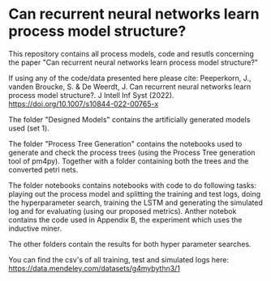 # Can recurrent neural networks learn process model structure?

This repository contains all process models, code and resutls concerning the paper "Can recurrent neural networks learn process model structure?"

If using any of the code/data presented here please cite:
Peeperkorn, J., vanden Broucke, S. & De Weerdt, J. Can recurrent neural networks learn process model structure?. J Intell Inf Syst (2022). https://doi.org/10.1007/s10844-022-00765-x

The folder "Designed Models" contains the artificially generated models used (set 1).

The folder "Process Tree Generation" contains the notebooks used to generate and check the process trees (using the Process Tree generation tool of pm4py). Together with a folder containing both the trees and the converted petri nets.

The folder notebooks contains notebooks with code to do following tasks: playing out the process model and splitting the training and test logs, doing the hyperparameter search, training the LSTM and generating the simulated log and for evaluating (using our proposed metrics). Anther notebok contains the code used in Appendix B, the experiment which uses the inductive miner. 

The other folders contain the results for both hyper parameter searches.

You can find the csv's of all training, test and simulated logs here: https://data.mendeley.com/datasets/g4mybythn3/1
